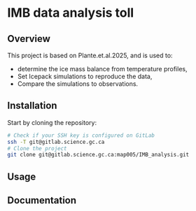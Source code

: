 # IMB data analysis toll

## Overview

This project is based on Plante.et.al.2025, and is used to:

- determine the ice mass balance from temperature profiles,
- Set Icepack simulations to reproduce the data,
- Compare the simulations to observations. 

## Installation

Start by cloning the repository:

```bash
# Check if your SSH key is configured on GitLab
ssh -T git@gitlab.science.gc.ca
# Clone the project
git clone git@gitlab.science.gc.ca:map005/IMB_analysis.git
```
## Usage


## Documentation

